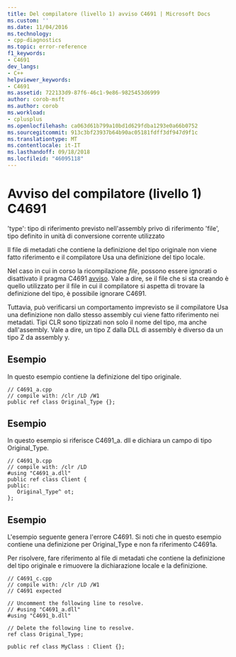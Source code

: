 ```yaml
---
title: Del compilatore (livello 1) avviso C4691 | Microsoft Docs
ms.custom: ''
ms.date: 11/04/2016
ms.technology:
- cpp-diagnostics
ms.topic: error-reference
f1_keywords:
- C4691
dev_langs:
- C++
helpviewer_keywords:
- C4691
ms.assetid: 722133d9-87f6-46c1-9e86-9825453d6999
author: corob-msft
ms.author: corob
ms.workload:
- cplusplus
ms.openlocfilehash: ca063d61b799a10bd1d629fdba1293e0a66b0752
ms.sourcegitcommit: 913c3bf23937b64b90ac05181fdff3df947d9f1c
ms.translationtype: MT
ms.contentlocale: it-IT
ms.lasthandoff: 09/18/2018
ms.locfileid: "46095118"
---
```

# <a name="compiler-warning-level-1-c4691"></a>Avviso del compilatore (livello 1) C4691

'type': tipo di riferimento previsto nell'assembly privo di riferimento 'file', tipo definito in unità di conversione corrente utilizzato

Il file di metadati che contiene la definizione del tipo originale non viene fatto riferimento e il compilatore Usa una definizione del tipo locale.

Nel caso in cui in corso la ricompilazione *file*, possono essere ignorati o disattivato il pragma C4691 [avviso](../../preprocessor/warning.md).  Vale a dire, se il file che si sta creando è quello utilizzato per il file in cui il compilatore si aspetta di trovare la definizione del tipo, è possibile ignorare C4691.

Tuttavia, può verificarsi un comportamento imprevisto se il compilatore Usa una definizione non dallo stesso assembly cui viene fatto riferimento nei metadati. Tipi CLR sono tipizzati non solo il nome del tipo, ma anche dall'assembly.  Vale a dire, un tipo Z dalla DLL di assembly è diverso da un tipo Z da assembly y.

## <a name="example"></a>Esempio

In questo esempio contiene la definizione del tipo originale.

```
// C4691_a.cpp
// compile with: /clr /LD /W1
public ref class Original_Type {};
```

## <a name="example"></a>Esempio

In questo esempio si riferisce C4691_a. dll e dichiara un campo di tipo Original_Type.

```
// C4691_b.cpp
// compile with: /clr /LD
#using "C4691_a.dll"
public ref class Client {
public:
   Original_Type^ ot;
};
```

## <a name="example"></a>Esempio

L'esempio seguente genera l'errore C4691.  Si noti che in questo esempio contiene una definizione per Original_Type e non fa riferimento C4691a.

Per risolvere, fare riferimento al file di metadati che contiene la definizione del tipo originale e rimuovere la dichiarazione locale e la definizione.

```
// C4691_c.cpp
// compile with: /clr /LD /W1
// C4691 expected

// Uncomment the following line to resolve.
// #using "C4691_a.dll"
#using "C4691_b.dll"

// Delete the following line to resolve.
ref class Original_Type;

public ref class MyClass : Client {};
```